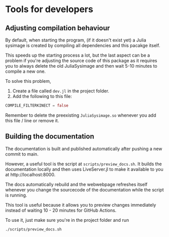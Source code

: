 # Tools for developers

## Adjusting compilation behaviour

By default, when starting the program, (if it doesn't exist yet) a Julia
sysimage is created by compiling all dependencies and this pacakge itself.

This speeds up the starting process a lot, but the last aspect can be a problem
if you're adjusting the source code of this package as it requires you to always
delete the old JuliaSysimage and then wait 5-10 minutes to compile a new one.

To solve this problem,
1. Create a file called `dev.jl` in the project folder.
2. Add the following to this file:
```julia
COMPILE_FILTERKINECT = false
```

Remember to delete the preexisting `JuliaSysimage.so` whenever you add this file
/ line or remove it.

## Building the documentation

The documentation is built and published automatically after pushing a new
commit to main.

However, a useful tool is the script at `scripts/preview_docs.sh`. It builds
the documentation locally and then uses LiveServer.jl to make it available to
you at http://localhost:8000.

The docs automatically rebuild and the webwebpage refreshes itself whenever you
change the sourcecode of the documentation while the script is running.

This tool is useful because it allows you to preview changes immediately instead
of waiting 10 - 20 minutes for GitHub Actions.

To use it, just make sure you're in the project folder and run

```
./scripts/preview_docs.sh
```